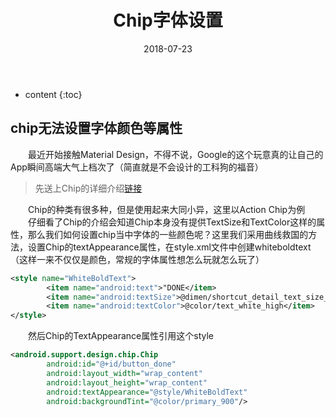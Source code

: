 ﻿---
layout: post
title:  "Chip字体设置"
date:   2018-07-23
categories: Java
tag: Android开发
---

* content
{:toc}


## chip无法设置字体颜色等属性
&emsp;&emsp;最近开始接触Material Design，不得不说，Google的这个玩意真的让自己的App瞬间高端大气上档次了（简直就是不会设计的工科狗的福音）

> 先送上Chip的详细介绍[链接](https://material.io/design/components/chips.html)

&emsp;&emsp;Chip的种类有很多种，但是使用起来大同小异，这里以Action Chip为例  
&emsp;&emsp;仔细看了Chip的介绍会知道Chip本身没有提供TextSize和TextColor这样的属性，那么我们如何设置chip当中字体的一些颜色呢？这里我们采用曲线救国的方法，设置Chip的textAppearance属性，在style.xml文件中创建whiteboldtext（这样一来不仅仅是颜色，常规的字体属性想怎么玩就怎么玩了）

```xml
<style name="WhiteBoldText">
        <item name="android:text">"DONE</item>
        <item name="android:textSize">@dimen/shortcut_detail_text_size_normal</item>
        <item name="android:textColor">@color/text_white_high</item>
</style>
```

&emsp;&emsp;然后Chip的TextAppearance属性引用这个style

```xml
<android.support.design.chip.Chip
        android:id="@+id/button_done"
        android:layout_width="wrap_content"
        android:layout_height="wrap_content"
        android:textAppearance="@style/WhiteBoldText"
        android:backgroundTint="@color/primary_900"/>
```
